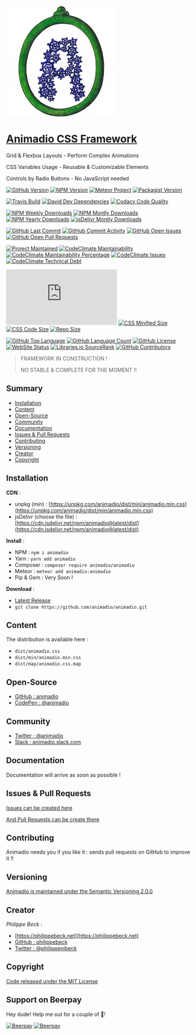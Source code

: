 [![Animadio Logo](img/logo.png)](https://animadio.org)
# [Animadio CSS Framework](https://animadio.org)

Grid & Flexbox Layouts - Perform Complex Animations
 
CSS Variables Usage - Reusable & Customizable Elements

Controls by Radio Buttons - No JavaScript needed

[![GitHub Version](https://img.shields.io/github/package-json/v/animadio/animadio.svg)](https://github.com/animadio/animadio/blob/master/package.json)
[![NPM Version](https://img.shields.io/npm/v/animadio.svg)](https://www.npmjs.com/package/animadio)
[![Meteor Project](https://img.shields.io/badge/meteor-animadio%3Aanimadio-blue.svg)](https://atmospherejs.com/animadio/animadio)
[![Packagist Version](https://img.shields.io/packagist/v/animadio/animadio.svg)](https://packagist.org/packages/animadio/animadio)

[![Travis Build](https://travis-ci.com/animadio/animadio.svg?branch=master)](https://travis-ci.com/animadio/animadio)
[![David Dev Dependencies](https://img.shields.io/david/dev/animadio/animadio.svg)](https://david-dm.org/animadio/animadio?type=dev)
[![Codacy Code Quality](https://api.codacy.com/project/badge/Grade/b996875347654cc69510b0b1a5616936)](https://www.codacy.com/app/Animadio/animadio?utm_source=github.com&amp;utm_medium=referral&amp;utm_content=animadio/animadio&amp;utm_campaign=Badge_Grade)

[![NPM Weekly Downloads](https://img.shields.io/npm/dw/animadio.svg)](https://www.npmjs.com/package/animadio)
[![NPM Montly Downloads](https://img.shields.io/npm/dm/animadio.svg)](https://www.npmjs.com/package/animadio)
[![NPM Yearly Downloads](https://img.shields.io/npm/dy/animadio.svg)](https://www.npmjs.com/package/animadio)
[![jsDelivr Montly Downloads](https://data.jsdelivr.com/v1/package/npm/animadio/badge)](https://www.jsdelivr.com/package/npm/animadio)

[![GitHub Last Commit](https://img.shields.io/github/last-commit/animadio/animadio.svg)](https://github.com/animadio/animadio/commits/master)
[![GitHub Commit Activity](https://img.shields.io/github/commit-activity/m/animadio/animadio.svg)](https://github.com/animadio/animadio/graphs/commit-activity)
[![GitHub Open Issues](https://img.shields.io/github/issues/animadio/animadio.svg)](https://github.com/animadio/animadio/issues)
[![GitHub Open Pull Requests](https://img.shields.io/github/issues-pr/animadio/animadio.svg)](https://github.com/animadio/animadio/pulls)

[![Project Maintained](https://img.shields.io/maintenance/yes/2019.svg)](https://github.com/animadio/animadio)
[![CodeClimate Maintainability](https://img.shields.io/codeclimate/maintainability/animadio/animadio.svg)](https://codeclimate.com/github/animadio/animadio)
[![CodeClimate Maintainability Percentage](https://img.shields.io/codeclimate/maintainability-percentage/animadio/animadio.svg)](https://codeclimate.com/github/animadio/animadio)
[![CodeClimate Issues](https://img.shields.io/codeclimate/issues/animadio/animadio.svg)](https://codeclimate.com/github/animadio/animadio)
[![CodeClimate Technical Debt](https://img.shields.io/codeclimate/tech-debt/animadio/animadio.svg)](https://codeclimate.com/github/animadio/animadio)

[![CSS GZip Size](https://img.badgesize.io/animadio/animadio/master/dist/min/animadio.min.css?compression=gzip&label=CSS+gzip+size)](https://github.com/animadio/animadio/tree/master/dist/min/animadio.min.css)
[![CSS Minified Size](https://img.shields.io/bundlephobia/min/animadio.svg)](https://github.com/animadio/animadio/tree/master/dist/min/animadio.min.css)
[![CSS Code Size](https://img.shields.io/github/languages/code-size/animadio/animadio.svg)](https://github.com/animadio/animadio/tree/master/dist/animadio.css)
[![Repo Size](https://img.shields.io/github/repo-size/animadio/animadio.svg)](https://github.com/animadio/animadio/tree/master)

[![GitHub Top Language](https://img.shields.io/github/languages/top/animadio/animadio.svg)](https://github.com/animadio/animadio)
[![GitHub Language Count](https://img.shields.io/github/languages/count/animadio/animadio.svg)](https://github.com/animadio/animadio)
[![GitHub License](https://img.shields.io/npm/l/animadio.svg)](https://github.com/animadio/animadio/blob/master/LICENSE)
[![WebSite Status](https://img.shields.io/website-up-down-green-red/https/animadio.org.svg)](https://animadio.org)
[![Libraries.io SourceRank](https://img.shields.io/librariesio/sourcerank/npm/animadio.svg)](https://libraries.io/npm/animadio)
[![GitHub Contributors](https://img.shields.io/github/contributors/animadio/animadio.svg)](https://github.com/animadio/animadio/graphs/contributors)

> FRAMEWORK IN CONSTRUCTION !
>
> NO STABLE & COMPLETE FOR THE MOMENT !!

## Summary
- [Installation](#installation)  
- [Content](#content)  
- [Open-Source](#open-source)  
- [Community](#community)  
- [Documentation](#documentation)  
- [Issues & Pull Requests](#issues-&-pull-requests)  
- [Contributing](#contributing)  
- [Versioning](#versioning)  
- [Creator](#creator)  
- [Copyright](#copyright)  

## Installation
**CDN** : 
- unpkg (min) : [https://unpkg.com/animadio/dist/min/animadio.min.css](https://unpkg.com/animadio/dist/min/animadio.min.css)  
- jsDelivr (choose the file) : [https://cdn.jsdelivr.net/npm/animadio@latest/dist](https://cdn.jsdelivr.net/npm/animadio@latest/dist)  

**Install** :
- NPM : `npm i animadio`  
- Yarn : `yarn add animadio`  
- Composer : `composer require animadio/animadio`  
- Meteor : `meteor add animadio:animadio`  
- Pip & Gem : Very Soon !  

**Download** :
- [Latest Release](https://github.com/animadio/animadio/releases)  
- `git clone https://github.com/animadio/animadio.git`  
  
## Content
The distribution is available here :
- `dist/animadio.css`  
- `dist/min/animadio.min.css`  
- `dist/map/animadio.css.map`  


## Open-Source
- [GitHub : animadio](https://github.com/animadio)
- [CodePen : @animadio](https://codepen.io/animadio)

## Community
- [Twitter : @animadio](https://twitter.com/animadio)
- [Slack : animadio.slack.com](https://join.slack.com/t/animadio/shared_invite/enQtNTY1NTc5NzgyNDA3LTI2YWIxM2ZkMGM5ODBkNjNjZmI5ZGVlNTM1ZWEwMWI5ZDJjNzViYjNmNWE2MjllMTc3MDhlMzYzZDYzNTkxNjU)

## Documentation
Documentation will arrive as soon as possible !

## Issues & Pull Requests
[Issues can be created here](https://github.com/animadio/animadio/issues)

[And Pull Requests can be create there](https://github.com/animadio/animadio/pulls)

## Contributing
Animadio needs you if you like it : sends pull requests on GitHub to improve it !!

## Versioning
[Animadio is maintained under the Semantic Versioning 2.0.0](https://semver.org)

## Creator
*Philippe Beck* :
- [https://philippebeck.net](https://philippebeck.net)  
- [GitHub : philippebeck](https://github.com/philippebeck)  
- [Twitter : @philippepjbeck](https://twitter.com/philippepjbeck)  

## Copyright
[Code released under the MIT License](https://github.com/animadio/animadio/blob/master/LICENSE)
  
## Support on Beerpay
Hey dude! Help me out for a couple of :beers:!

[![Beerpay](https://beerpay.io/animadio/animadio/badge.svg?style=beer-square)](https://beerpay.io/animadio/animadio)  [![Beerpay](https://beerpay.io/animadio/animadio/make-wish.svg?style=flat-square)](https://beerpay.io/animadio/animadio?focus=wish)
